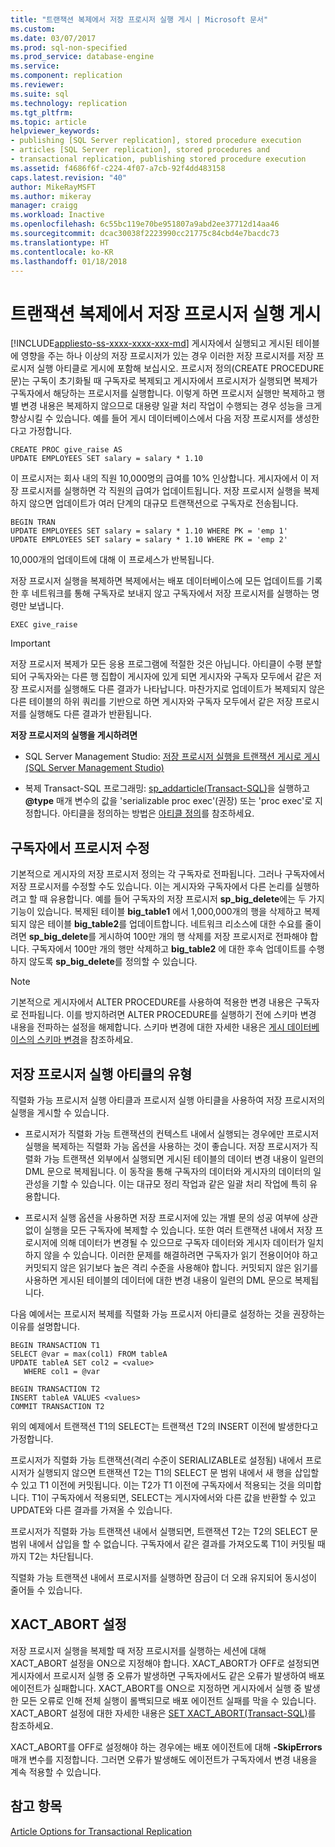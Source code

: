 ```yaml
---
title: "트랜잭션 복제에서 저장 프로시저 실행 게시 | Microsoft 문서"
ms.custom: 
ms.date: 03/07/2017
ms.prod: sql-non-specified
ms.prod_service: database-engine
ms.service: 
ms.component: replication
ms.reviewer: 
ms.suite: sql
ms.technology: replication
ms.tgt_pltfrm: 
ms.topic: article
helpviewer_keywords:
- publishing [SQL Server replication], stored procedure execution
- articles [SQL Server replication], stored procedures and
- transactional replication, publishing stored procedure execution
ms.assetid: f4686f6f-c224-4f07-a7cb-92f4dd483158
caps.latest.revision: "40"
author: MikeRayMSFT
ms.author: mikeray
manager: craigg
ms.workload: Inactive
ms.openlocfilehash: 6c55bc119e70be951807a9abd2ee37712d14aa46
ms.sourcegitcommit: dcac30038f2223990cc21775c84cbd4e7bacdc73
ms.translationtype: HT
ms.contentlocale: ko-KR
ms.lasthandoff: 01/18/2018
---
```

# <a name="publishing-stored-procedure-execution-in-transactional-replication"></a>트랜잭션 복제에서 저장 프로시저 실행 게시
[!INCLUDE[appliesto-ss-xxxx-xxxx-xxx-md](../../../includes/appliesto-ss-xxxx-xxxx-xxx-md.md)] 게시자에서 실행되고 게시된 테이블에 영향을 주는 하나 이상의 저장 프로시저가 있는 경우 이러한 저장 프로시저를 저장 프로시저 실행 아티클로 게시에 포함해 보십시오. 프로시저 정의(CREATE PROCEDURE 문)는 구독이 초기화될 때 구독자로 복제되고 게시자에서 프로시저가 실행되면 복제가 구독자에서 해당하는 프로시저를 실행합니다. 이렇게 하면 프로시저 실행만 복제하고 행별 변경 내용은 복제하지 않으므로 대용량 일괄 처리 작업이 수행되는 경우 성능을 크게 향상시킬 수 있습니다. 예를 들어 게시 데이터베이스에서 다음 저장 프로시저를 생성한다고 가정합니다.  
  
```  
CREATE PROC give_raise AS  
UPDATE EMPLOYEES SET salary = salary * 1.10  
```  
  
 이 프로시저는 회사 내의 직원 10,000명의 급여를 10% 인상합니다. 게시자에서 이 저장 프로시저를 실행하면 각 직원의 급여가 업데이트됩니다. 저장 프로시저 실행을 복제하지 않으면 업데이트가 여러 단계의 대규모 트랜잭션으로 구독자로 전송됩니다.  
  
```  
BEGIN TRAN  
UPDATE EMPLOYEES SET salary = salary * 1.10 WHERE PK = 'emp 1'  
UPDATE EMPLOYEES SET salary = salary * 1.10 WHERE PK = 'emp 2'  
```  
  
 10,000개의 업데이트에 대해 이 프로세스가 반복됩니다.  
  
 저장 프로시저 실행을 복제하면 복제에서는 배포 데이터베이스에 모든 업데이트를 기록한 후 네트워크를 통해 구독자로 보내지 않고 구독자에서 저장 프로시저를 실행하는 명령만 보냅니다.  
  
```  
EXEC give_raise  
```  
  
> [!IMPORTANT]  
>  저장 프로시저 복제가 모든 응용 프로그램에 적절한 것은 아닙니다. 아티클이 수평 분할되어 구독자와는 다른 행 집합이 게시자에 있게 되면 게시자와 구독자 모두에서 같은 저장 프로시저를 실행해도 다른 결과가 나타납니다. 마찬가지로 업데이트가 복제되지 않은 다른 테이블의 하위 쿼리를 기반으로 하면 게시자와 구독자 모두에서 같은 저장 프로시저를 실행해도 다른 결과가 반환됩니다.  
  
 **저장 프로시저의 실행을 게시하려면**  
  
-   SQL Server Management Studio: [저장 프로시저 실행을 트랜잭션 게시로 게시&#40;SQL Server Management Studio&#41;](../../../relational-databases/replication/publish/publish-execution-of-stored-procedure-in-transactional-publication.md)  
  
-   복제 Transact-SQL 프로그래밍: [sp_addarticle&#40;Transact-SQL&#41;](../../../relational-databases/system-stored-procedures/sp-addarticle-transact-sql.md)을 실행하고 **@type** 매개 변수의 값을 'serializable proc exec'(권장) 또는 'proc exec'로 지정합니다. 아티클을 정의하는 방법은 [아티클 정의](../../../relational-databases/replication/publish/define-an-article.md)를 참조하세요.  
  
## <a name="modifying-the-procedure-at-the-subscriber"></a>구독자에서 프로시저 수정  
 기본적으로 게시자의 저장 프로시저 정의는 각 구독자로 전파됩니다. 그러나 구독자에서 저장 프로시저를 수정할 수도 있습니다. 이는 게시자와 구독자에서 다른 논리를 실행하려고 할 때 유용합니다. 예를 들어 구독자의 저장 프로시저 **sp_big_delete**에는 두 가지 기능이 있습니다. 복제된 테이블 **big_table1** 에서 1,000,000개의 행을 삭제하고 복제되지 않은 테이블 **big_table2**를 업데이트합니다. 네트워크 리소스에 대한 수요를 줄이려면 **sp_big_delete**를 게시하여 100만 개의 행 삭제를 저장 프로시저로 전파해야 합니다. 구독자에서 100만 개의 행만 삭제하고 **big_table2** 에 대한 후속 업데이트를 수행하지 않도록 **sp_big_delete**를 정의할 수 있습니다.  
  
> [!NOTE]  
>  기본적으로 게시자에서 ALTER PROCEDURE를 사용하여 적용한 변경 내용은 구독자로 전파됩니다. 이를 방지하려면 ALTER PROCEDURE를 실행하기 전에 스키마 변경 내용을 전파하는 설정을 해제합니다. 스키마 변경에 대한 자세한 내용은 [게시 데이터베이스의 스키마 변경](../../../relational-databases/replication/publish/make-schema-changes-on-publication-databases.md)을 참조하세요.  
  
## <a name="types-of-stored-procedure-execution-articles"></a>저장 프로시저 실행 아티클의 유형  
 직렬화 가능 프로시저 실행 아티클과 프로시저 실행 아티클을 사용하여 저장 프로시저의 실행을 게시할 수 있습니다.  
  
-   프로시저가 직렬화 가능 트랜잭션의 컨텍스트 내에서 실행되는 경우에만 프로시저 실행을 복제하는 직렬화 가능 옵션을 사용하는 것이 좋습니다. 저장 프로시저가 직렬화 가능 트랜잭션 외부에서 실행되면 게시된 테이블의 데이터 변경 내용이 일련의 DML 문으로 복제됩니다. 이 동작을 통해 구독자의 데이터와 게시자의 데이터의 일관성을 기할 수 있습니다. 이는 대규모 정리 작업과 같은 일괄 처리 작업에 특히 유용합니다.  
  
-   프로시저 실행 옵션을 사용하면 저장 프로시저에 있는 개별 문의 성공 여부에 상관없이 실행을 모든 구독자에 복제할 수 있습니다. 또한 여러 트랜잭션 내에서 저장 프로시저에 의해 데이터가 변경될 수 있으므로 구독자 데이터와 게시자 데이터가 일치하지 않을 수 있습니다. 이러한 문제를 해결하려면 구독자가 읽기 전용이어야 하고 커밋되지 않은 읽기보다 높은 격리 수준을 사용해야 합니다. 커밋되지 않은 읽기를 사용하면 게시된 테이블의 데이터에 대한 변경 내용이 일련의 DML 문으로 복제됩니다.  
  
 다음 예에서는 프로시저 복제를 직렬화 가능 프로시저 아티클로 설정하는 것을 권장하는 이유를 설명합니다.  
  
```  
BEGIN TRANSACTION T1  
SELECT @var = max(col1) FROM tableA  
UPDATE tableA SET col2 = <value>   
   WHERE col1 = @var   
  
BEGIN TRANSACTION T2  
INSERT tableA VALUES <values>  
COMMIT TRANSACTION T2  
```  
  
 위의 예제에서 트랜잭션 T1의 SELECT는 트랜잭션 T2의 INSERT 이전에 발생한다고 가정합니다.  
  
 프로시저가 직렬화 가능 트랜잭션(격리 수준이 SERIALIZABLE로 설정됨) 내에서 프로시저가 실행되지 않으면 트랜잭션 T2는 T1의 SELECT 문 범위 내에서 새 행을 삽입할 수 있고 T1 이전에 커밋됩니다. 이는 T2가 T1 이전에 구독자에서 적용되는 것을 의미합니다. T1이 구독자에서 적용되면, SELECT는 게시자에서와 다른 값을 반환할 수 있고 UPDATE와 다른 결과를 가져올 수 있습니다.  
  
 프로시저가 직렬화 가능 트랜잭션 내에서 실행되면, 트랜잭션 T2는 T2의 SELECT 문 범위 내에서 삽입을 할 수 없습니다. 구독자에서 같은 결과를 가져오도록 T1이 커밋될 때까지 T2는 차단됩니다.  
  
 직렬화 가능 트랜잭션 내에서 프로시저를 실행하면 잠금이 더 오래 유지되어 동시성이 줄어들 수 있습니다.  
  
## <a name="the-xactabort-setting"></a>XACT_ABORT 설정  
 저장 프로시저 실행을 복제할 때 저장 프로시저를 실행하는 세션에 대해 XACT_ABORT 설정을 ON으로 지정해야 합니다. XACT_ABORT가 OFF로 설정되면 게시자에서 프로시저 실행 중 오류가 발생하면 구독자에서도 같은 오류가 발생하여 배포 에이전트가 실패합니다. XACT_ABORT를 ON으로 지정하면 게시자에서 실행 중 발생한 모든 오류로 인해 전체 실행이 롤백되므로 배포 에이전트 실패를 막을 수 있습니다. XACT_ABORT 설정에 대한 자세한 내용은 [SET XACT_ABORT&#40;Transact-SQL&#41;](../../../t-sql/statements/set-xact-abort-transact-sql.md)를 참조하세요.  
  
 XACT_ABORT를 OFF로 설정해야 하는 경우에는 배포 에이전트에 대해 **-SkipErrors** 매개 변수를 지정합니다. 그러면 오류가 발생해도 에이전트가 구독자에서 변경 내용을 계속 적용할 수 있습니다.  
  
## <a name="see-also"></a>참고 항목  
 [Article Options for Transactional Replication](../../../relational-databases/replication/transactional/article-options-for-transactional-replication.md)  
  
  
